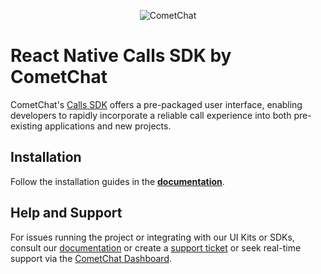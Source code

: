 <p align="center">
  <img alt="CometChat" src="https://assets.cometchat.io/website/images/logos/banner.png">
</p>

# React Native Calls SDK by CometChat

CometChat's [Calls SDK](https://www.cometchat.com/docs/javascript-chat-sdk/calling) offers a pre-packaged user interface, enabling developers to rapidly incorporate a reliable call experience into both pre-existing applications and new projects.

## Installation

Follow the installation guides in the [**documentation**](https://www.cometchat.com/docs/javascript-chat-sdk/call-setup).


## Help and Support

For issues running the project or integrating with our UI Kits or SDKs, consult our [documentation](https://www.cometchat.com/docs/javascript-chat-sdk/calling) or create a [support ticket](https://help.cometchat.com/hc/en-us) or seek real-time support via the [CometChat Dashboard](http://app.cometchat.com/).
